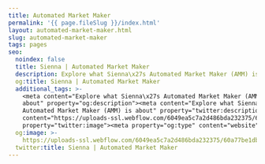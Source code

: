 ```yaml
---
title: Automated Market Maker
permalink: '{{ page.fileSlug }}/index.html'
layout: automated-market-maker.html
slug: automated-market-maker
tags: pages
seo:
  noindex: false
  title: Sienna | Automated Market Maker
  description: Explore what Sienna\x27s Automated Market Maker (AMM) is about
  og:title: Sienna | Automated Market Maker
  additional_tags: >-
    <meta content="Explore what Sienna\x27s Automated Market Maker (AMM) is
    about" property="og:description"><meta content="Explore what Sienna\x27s
    Automated Market Maker (AMM) is about" property="twitter:description"><meta
    content="https://uploads-ssl.webflow.com/6049ea5c7a2d486bda232375/60a77be1dbf7c429d5001b6e_Open%20Graph%20Image%20Frontpage%202.0.jpg"
    property="twitter:image"><meta property="og:type" content="website">
  og:image: >-
    https://uploads-ssl.webflow.com/6049ea5c7a2d486bda232375/60a77be1dbf7c429d5001b6e_Open%20Graph%20Image%20Frontpage%202.0.jpg
  twitter:title: Sienna | Automated Market Maker
---
```



